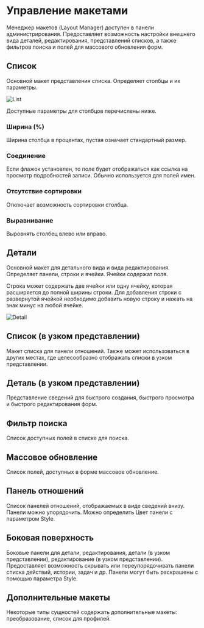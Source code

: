 # Управление макетами

Менеджер макетов (Layout Manager) доступен в панели администрирования. Предоставляет возможность настройки внешнего вида деталей, редактирования, представлений списков, а также фильтров поиска и полей для массового обновления форм.

## Список

Основной макет представления списка. Определяет столбцы и их параметры.

![List](https://raw.githubusercontent.com/espocrm/documentation/master/_static/images/administration/layout-manager/list.png)

Доступные параметры для столбцов перечислены ниже.

### Ширина (%)

Ширина столбца в процентах, пустая означает стандартный размер.

### Соединение

Если флажок установлен, то поле будет отображаться как ссылка на просмотр подробностей записи. Обычно используется для полей имен.

### Отсутствие сортировки

Отключает возможность сортировки столбца.

### Выравнивание

Выровнять столбец влево или вправо.

## Детали

Основной макет для детального вида и вида редактирования. Определяет панели, строки и ячейки. Ячейки содержат поля.

Строка может содержать две ячейки или одну ячейку, которая расширяется до полной ширины строки. Для добавления строки с развернутой ячейкой необходимо добавить новую строку и нажать на знак минус на любой ячейке.

![Detail](https://raw.githubusercontent.com/espocrm/documentation/master/_static/images/administration/layout-manager/detail.png)

## Список (в узком представлении)

Макет списка для панели отношений. Также может использоваться в других местах, где целесообразно отображать списки в узком представлении.

## Деталь (в узком представлении)

Представление сведений для быстрого создания, быстрого просмотра и быстрого редактирования форм.

## Фильтр поиска

Список доступных полей в списке для поиска.

## Массовое обновление

Список полей, доступных в форме массовое обновление.

## Панель отношений

Список панелей отношений, отображаемых в виде сведений внизу. Панели можно упорядочить. Можно определить Цвет панели с параметром Style.

## Боковая поверхность

Боковые панели для детали, редактирования, детали (в узком представлении), редактирование (в узком представлении). Предоставляет возможность скрывать или переупорядочивать панели списка действий, истории, задач и др. Панели могут быть раскрашены с помощью параметра Style.

## Дополнительные макеты

Некоторые типы сущностей содержать дополнительные макеты: преобразование, список для профилей.
